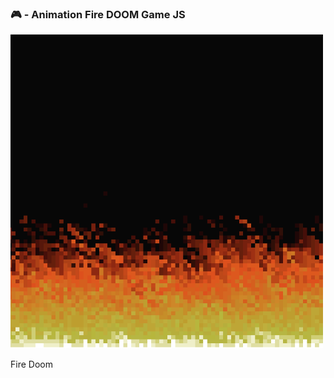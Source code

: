 ### 🎮  - Animation Fire DOOM Game JS

<img src="https://github.com/kleitonADS/AnimationFireDoomGameJS/blob/master/firedoom.png"  width="500px" alt="Screenshot Profile" />

</br>

Fire Doom 
